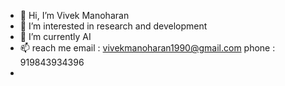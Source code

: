 - 👋 Hi, I’m Vivek Manoharan
- 👀 I’m interested in research and development
- 🌱 I’m currently AI
- 📫 reach me 
      email : vivekmanoharan1990@gmail.com
      phone : 919843934396
- 

<!---
askvivek/askvivek is a ✨ special ✨ repository because its `README.md` (this file) appears on your GitHub profile.
You can click the Preview link to take a look at your changes.
--->
